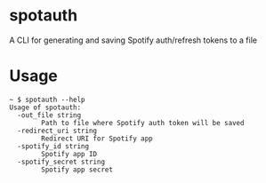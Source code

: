 # spotauth
A CLI for generating and saving Spotify auth/refresh tokens to a file

# Usage
```
~ $ spotauth --help
Usage of spotauth:
  -out_file string
    	Path to file where Spotify auth token will be saved
  -redirect_uri string
    	Redirect URI for Spotify app
  -spotify_id string
    	Spotify app ID
  -spotify_secret string
    	Spotify app secret

```
